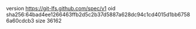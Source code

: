version https://git-lfs.github.com/spec/v1
oid sha256:64bad4ee1266463ffb2d5c2b37d5887a628dc94c1cd4015d1bb67586a60cdcb3
size 36162
